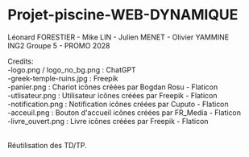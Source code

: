# Projet-piscine-WEB-DYNAMIQUE

Léonard FORESTIER - Mike LIN - Julien MENET - Olivier YAMMINE
<br>ING2 Groupe 5 - PROMO 2028

Credits:
    <br>-logo.png / logo_no_bg.png : ChatGPT
    <br>-greek-temple-ruins.jpg : Freepik
    <br>-panier.png : Chariot icônes créées par Bogdan Rosu - Flaticon
    <br>-utlisateur.png : Utilisateur icônes créées par Freepik - Flaticon
    <br>-notification.png : Notification icônes créées par Cuputo - Flaticon
    <br>-acceuil.png : Bouton d'accueil icônes créées par FR_Media - Flaticon
    <br>-livre_ouvert.png : Livre icônes créées par Freepik - Flaticon

<br>Réutilisation des TD/TP.
